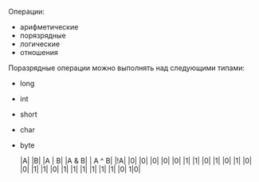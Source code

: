Операции:
- арифметические
- порязрядные
- логические
- отношения


Поразрядные операции можно выполнять над следующими типами:
- long
- int
- short
- char
- byte

    |A| |B|    |A | B| |A & B| | A ^ B| |!A|
    |0| |0|	   |0|	   |0|	   |0|	     |1|
    |1|	|0|	   |1|	   |0|	   |1|	     |0|
    |0| |1|	   |1|	   |0|	   |1|	     |1|
    |1|	|1|	   |1|	   |1|	   |0|	     1|0|